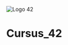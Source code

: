 ![Logo 42](http://www.guidedelamobilite.com/wp-content/uploads/2017/01/ecole_42_guide_de_la_mobilite.jpg)
# Cursus_42
